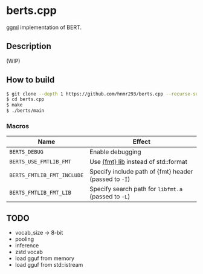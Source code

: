 # berts.cpp

[ggml](https://github.com/ggerganov/ggml) implementation of BERT.

## Description

(WIP)

## How to build

```bash
$ git clone --depth 1 https://github.com/hnmr293/berts.cpp --recurse-submodules --shallow-submodules
$ cd berts.cpp
$ make
$ ./berts/main
```

### Macros

|Name|Effect|
|---  |---   |
|`BERTS_DEBUG`|Enable debugging|
|`BERTS_USE_FMTLIB_FMT`|Use [{fmt} lib](https://github.com/fmtlib/fmt) instead of std::format|
|`BERTS_FMTLIB_FMT_INCLUDE`|Specify include path of {fmt} header (passed to `-I`)|
|`BERTS_FMTLIB_FMT_LIB`|Specify search path for `libfmt.a` (passed to `-L`)|

## TODO

- vocab_size -> 8-bit
- pooling
- inference
- zstd vocab
- load gguf from memory
- load gguf from std::istream
